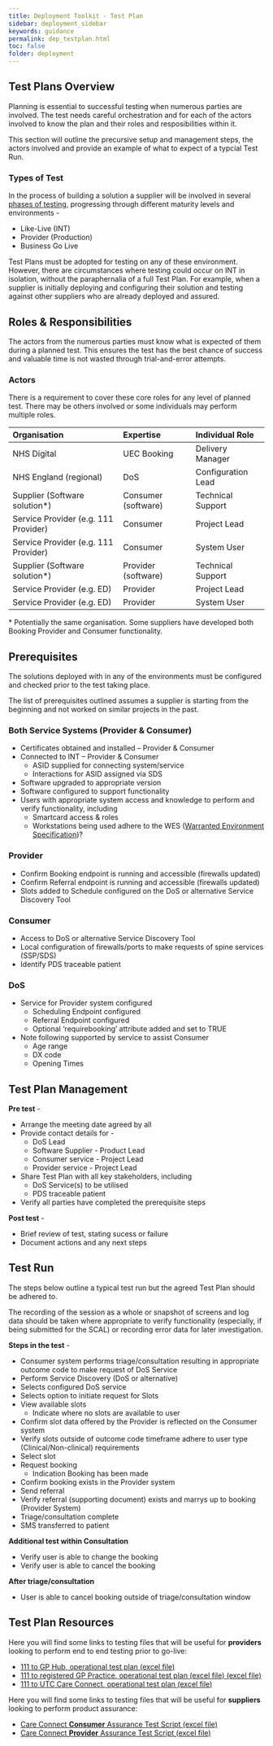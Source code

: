 ```yaml
---
title: Deployment Toolkit - Test Plan
sidebar: deployment_sidebar
keywords: guidance
permalink: dep_testplan.html
toc: false
folder: deployment
---
```


## Test Plans Overview

Planning is essential to successful testing when numerous parties are involved. The test needs careful orchestration and for each of the actors involved to know the plan and their roles and resposibilities within it. 

This section will outline the precursive setup and management steps, the actors involved and provide an example of what to expect of a typcial Test Run. 

### Types of Test

In the process of building a solution a supplier will be involved in several <a href="dep_testtesting.html" target="_blank">phases of testing</a>, progressing through different maturity levels and environments - 

* Like-Live (INT)
* Provider (Production)
* Business Go Live 

Test Plans must be adopted for testing on any of these environment. However, there are circumstances where testing could occur on INT in isolation, without the paraphernalia of a full Test Plan. For example, when a supplier is initially deploying and configuring their solution and testing against other suppliers who are already deployed and assured. 

## Roles & Responsibilities 

The actors from the numerous parties must know what is expected of them during a planned test. This ensures the test has the best chance of success and valuable time is not wasted through trial-and-error attempts.

### Actors 
There is a requirement to cover these core roles for any level of planned test. There may be others involved or some individuals may perform multiple roles.  

|Organisation|Expertise|Individual Role|
|:---|:---|:---|
|NHS Digital|UEC Booking|Delivery Manager|
|NHS England (regional)|DoS|Configuration Lead|
|Supplier (Software solution*)|Consumer (software)|Technical Support|
|Service Provider (e.g. 111 Provider)|Consumer|Project Lead|
|Service Provider (e.g. 111 Provider)|Consumer|System User|
|Supplier (Software solution*)|Provider (software)|Technical Support|
|Service Provider (e.g. ED)|Provider|Project Lead|
|Service Provider (e.g. ED)|Provider|System User|

\* Potentially the same organisation. Some suppliers have developed both Booking Provider and Consumer functionality.

## Prerequisites 

The solutions deployed with in any of the environments must be configured and checked prior to the test taking place. 

The list of prerequisites outlined assumes a supplier is starting from the beginning and not worked on similar projects in the past.

### Both Service Systems (Provider & Consumer)
* Certificates obtained and installed – Provider & Consumer
* Connected to INT – Provider & Consumer
    * ASID supplied for connecting system/service 
    *	Interactions for ASID assigned via SDS
* Software upgraded to appropriate version 
* Software configured to support functionality 
* Users with appropriate system access and knowledge to perform and verify functionality, including 
    * Smartcard access & roles
    * Workstations being used adhere to the WES ([Warranted Environment Specification](https://digital.nhs.uk/services/spine/spine-technical-information-warranted-environment-specification-wes))?  
    
### Provider 
*	Confirm Booking endpoint is running and accessible (firewalls updated)
*	Confirm Referral endpoint is running and accessible (firewalls updated)
*	Slots added to Schedule configured on the DoS or alternative Service Discovery Tool

### Consumer
*	Access to DoS or alternative Service Discovery Tool 
*	Local configuration of firewalls/ports to make requests of spine services (SSP/SDS)
*  Identify PDS traceable patient

### DoS
*	Service for Provider system configured 
    *	Scheduling Endpoint configured 
    *	Referral Endpoint configured 
    *	Optional ‘requirebooking’ attribute added and set to TRUE
*	Note following supported by service to assist Consumer
    * Age range
    * DX code
    * Opening Times

## Test Plan Management 

**Pre test** - 
* Arrange the meeting date agreed by all
* Provide contact details for - 
    * DoS Lead
    * Software Supplier - Product Lead
    * Consumer service - Project Lead
    * Provider service - Project Lead
* Share Test Plan with all key stakeholders, including
    * DoS Service(s) to be utilised
    * PDS traceable patient
* Verify all parties have completed the prerequisite steps

**Post test** - 
* Brief review of test, stating sucess or failure 
* Document actions and any next steps

## Test Run 
The steps below outline a typical test run but the agreed Test Plan should be adhered to. 

The recording of the session as a whole or snapshot of screens and log data should be taken where appropriate to verify functionality (especially, if being submitted for the SCAL) or recording error data for later investigation. 

**Steps in the test** -  
*	Consumer system performs triage/consultation resulting in appropriate outcome code to make request of DoS Service
*  Perform Service Discovery (DoS or alternative)
*	Selects configured DoS service
*	Selects option to initiate request for Slots 
*	View available slots 
    *	Indicate where no slots are available to user
*  Confirm slot data offered by the Provider is reflected on the Consumer system
*	Verify slots outside of outcome code timeframe adhere to user type (Clinical/Non-clinical) requirements
*	Select slot 
*	Request booking 
    * Indication Booking has been made
*  Confirm booking exists in the Provider system
*  Send referral 
*	Verify referral (supporting document) exists and marrys up to booking (Provider System) 
*	Triage/consultation complete 
*  SMS transferred to patient

**Additional test within Consultation**
*  Verify user is able to change the booking 
*	Verify user is able to cancel the booking

**After triage/consultation**
*	User is able to cancel booking outside of triage/consultation window

## Test Plan Resources 

Here you will find some links to testing files that will be useful for **providers** looking to perform end to end testing prior to go-live:

* <a href="_pages/deployment/toolkit/files/111_to_GP_Hub-Operational_Test_Plan_v2.xlsx" download>111 to GP Hub, operational test plan (excel file)</a>
* <a href="_pages/deployment/toolkit/files/111_to_Registered_GP-Operational_Test_Plan_v3.xlsx" download>111 to registered GP Practice, operational test plan (excel file) (excel file)</a>
* <a href="_pages/deployment/toolkit/files/111_to_UTC_Care_Connect-Operational_Test_Plan.xlsx" download>111 to UTC Care Connect, operational test plan (excel file)</a>

Here you will find some links to testing files that will be useful for **suppliers** looking to perform product assurance:
* <a href="_pages/deployment/toolkit/files/Care_Connect_Consumer_Assurance_Test_Scripts.xlsx" download>Care Connect <b>Consumer</b> Assurance Test Script (excel file)</a>
* <a href="_pages/deployment/toolkit/files/Care_Connect_Provider_Assurance_Test_Scripts.xlsx" download>Care Connect <b>Provider</b> Assurance Test Script (excel file)</a>

